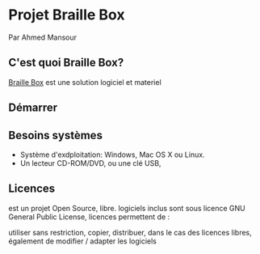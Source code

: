 # Projet Braille Box #
Par Ahmed Mansour

C'est quoi Braille Box?
-----------------------
[Braille Box](http://braillebox.tuxfamily.org) est une solution logiciel et materiel 



Démarrer
---------





Besoins systèmes
----------------
* Système d'exdploitation: Windows, Mac OS X ou Linux. 
* Un lecteur CD-ROM/DVD, ou une clé USB,





Licences
--------
est un projet Open Source, libre. logiciels inclus sont sous licence GNU General Public License,  licences permettent de :

utiliser sans restriction,
copier,
distribuer,
dans le cas des licences libres, également de modifier / adapter les logiciels
